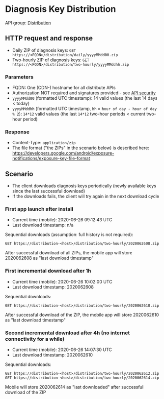 # Diagnosis Key Distribution

API group: [Distribution](../guidebook.md#system-apis-and-interfaces)

## HTTP request and response

- Daily ZIP of diagnosis keys: ```GET https://<FQDN>/distribution/daily/yyyyMMdd00.zip```
- Two-hourly ZIP of diagnosis keys: ```GET https://<FQDN>/distribution/two-hourly/yyyyMMddhh.zip```

### Parameters

- FQDN: One (CDN-) hostname for all distribute APIs
- Authorization NOT required and signatures provided - see [API security](./security.md)
- ```yyyyMMdd00``` (formatted UTC timestamp): 14 valid values (the last 14 days < today)
- ```yyyyMMddhh``` (formatted UTC timestamp, ```hh``` = ```hour of day - hour of day % 2```): ```14*12``` valid values (the last ```14*12``` two-hour periods < current two-hour period)

### Response
- Content-Type: `application/zip`
- The file format ("the ZIPs" in the scenario below) is described here: https://developers.google.com/android/exposure-notifications/exposure-key-file-format

## Scenario

- The client downloads diagnosis keys periodically (newly available keys since the last successful download)
- If the downloads fails, the client will try again in the next download cycle

### First app launch after install

- Current time (mobile): 2020-06-26 09:12:43 UTC
- Last download timestamp: n/a

Sequential downloads (assumption: full history is not required):

    GET https://distribution-<host>/distribution/two-hourly/2020062608.zip

After successful download of all ZIPs, the mobile app will store 2020062608 as "last download timestamp"

### First incremental download after 1h

- Current time (mobile): 2020-06-26 10:02:00 UTC
- Last download timestamp: 2020062608

Sequential downloads:

    GET https://distribution-<host>/distribution/two-hourly/2020062610.zip

After successful download of the ZIP, the mobile app will store 2020062610 as "last download timestamp"

### Second incremental download after 4h (no internet connectivity for a while)

- Current time (mobile): 2020-06-26 14:07:30 UTC
- Last download timestamp: 2020062610

Sequential downloads:

    GET https://distribution-<host>/distribution/two-hourly/2020062612.zip
    GET https://distribution-<host>/distribution/two-hourly/2020062614.zip

Mobile will store 2020062614 as "last downloaded" after successful download of the ZIP

